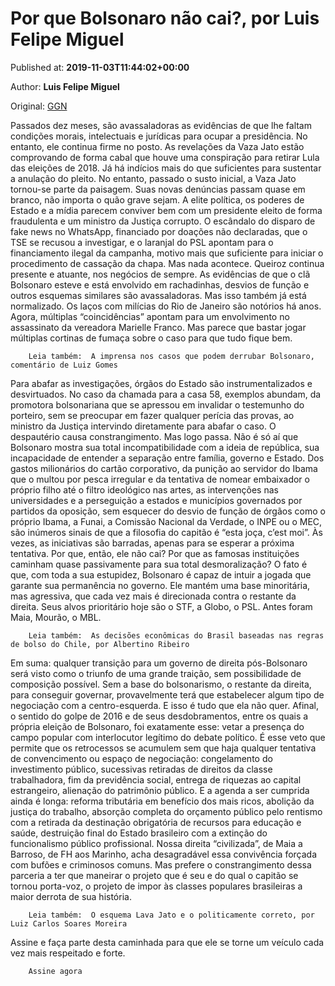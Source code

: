 
# Por que Bolsonaro não cai?, por Luis Felipe Miguel

Published at: **2019-11-03T11:44:02+00:00**

Author: **Luis Felipe Miguel**

Original: [GGN](https://jornalggn.com.br/artigos/por-que-bolsonaro-nao-cai-por-luis-felipe-miguel/)

Passados dez meses, são avassaladoras as evidências de que lhe faltam condições morais, intelectuais e jurídicas para ocupar a presidência. No entanto, ele continua firme no posto.
As revelações da Vaza Jato estão comprovando de forma cabal que houve uma conspiração para retirar Lula das eleições de 2018. Já há indícios mais do que suficientes para sustentar a anulação do pleito. No entanto, passado o susto inicial, a Vaza Jato tornou-se parte da paisagem. Suas novas denúncias passam quase em branco, não importa o quão grave sejam. A elite política, os poderes de Estado e a mídia parecem conviver bem com um presidente eleito de forma fraudulenta e um ministro da Justiça corrupto.
O escândalo do disparo de fake news no WhatsApp, financiado por doações não declaradas, que o TSE se recusou a investigar, e o laranjal do PSL apontam para o financiamento ilegal da campanha, motivo mais que suficiente para iniciar o procedimento de cassação da chapa. Mas nada acontece.
Queiroz continua presente e atuante, nos negócios de sempre. As evidências de que o clã Bolsonaro esteve e está envolvido em rachadinhas, desvios de função e outros esquemas similares são avassaladoras. Mas isso também já está normalizado.
Os laços com milícias do Rio de Janeiro são notórios há anos. Agora, múltiplas “coincidências” apontam para um envolvimento no assassinato da vereadora Marielle Franco. Mas parece que bastar jogar múltiplas cortinas de fumaça sobre o caso para que tudo fique bem.

        Leia também:  A imprensa nos casos que podem derrubar Bolsonaro, comentário de Luiz Gomes
      
Para abafar as investigações, órgãos do Estado são instrumentalizados e desvirtuados. No caso da chamada para a casa 58, exemplos abundam, da promotora bolsonariana que se apressou em invalidar o testemunho do porteiro, sem se preocupar em fazer qualquer perícia das provas, ao ministro da Justiça intervindo diretamente para abafar o caso. O despautério causa constrangimento. Mas logo passa.
Não é só aí que Bolsonaro mostra sua total incompatibilidade com a ideia de república, sua incapacidade de entender a separação entre família, governo e Estado. Dos gastos milionários do cartão corporativo, da punição ao servidor do Ibama que o multou por pesca irregular e da tentativa de nomear embaixador o próprio filho até o filtro ideológico nas artes, as intervenções nas universidades e a perseguição a estados e municípios governados por partidos da oposição, sem esquecer do desvio de função de órgãos como o próprio Ibama, a Funai, a Comissão Nacional da Verdade, o INPE ou o MEC, são inúmeros sinais de que a filosofia do capitão é “esta joça, c’est moi”. Às vezes, as iniciativas são barradas, apenas para se esperar a próxima tentativa.
Por que, então, ele não cai? Por que as famosas instituições caminham quase passivamente para sua total desmoralização?
O fato é que, com toda a sua estupidez, Bolsonaro é capaz de intuir a jogada que garante sua permanência no governo. Ele mantém uma base minoritária, mas agressiva, que cada vez mais é direcionada contra o restante da direita. Seus alvos prioritário hoje são o STF, a Globo, o PSL. Antes foram Maia, Mourão, o MBL.

        Leia também:  As decisões econômicas do Brasil baseadas nas regras de bolso do Chile, por Albertino Ribeiro
      
Em suma: qualquer transição para um governo de direita pós-Bolsonaro será visto como o triunfo de uma grande traição, sem possibilidade de composição possível.
Sem a base do bolsonarismo, o restante da direita, para conseguir governar, provavelmente terá que estabelecer algum tipo de negociação com a centro-esquerda. E isso é tudo que ela não quer.
Afinal, o sentido do golpe de 2016 e de seus desdobramentos, entre os quais a própria eleição de Bolsonaro, foi exatamente esse: vetar a presença do campo popular com interlocutor legítimo do debate político.
É esse veto que permite que os retrocessos se acumulem sem que haja qualquer tentativa de convencimento ou espaço de negociação: congelamento do investimento público, sucessivas retiradas de direitos da classe trabalhadora, fim da previdência social, entrega de riquezas ao capital estrangeiro, alienação do patrimônio público.
E a agenda a ser cumprida ainda é longa: reforma tributária em benefício dos mais ricos, abolição da justiça do trabalho, absorção completa do orçamento público pelo rentismo com a retirada da destinação obrigatória de recursos para educação e saúde, destruição final do Estado brasileiro com a extinção do funcionalismo público profissional.
Nossa direita “civilizada”, de Maia a Barroso, de FH aos Marinho, acha desagradável essa convivência forçada com bufões e criminosos comuns. Mas prefere o constrangimento dessa parceria a ter que maneirar o projeto que é seu e do qual o capitão se tornou porta-voz, o projeto de impor às classes populares brasileiras a maior derrota de sua história.

        Leia também:  O esquema Lava Jato e o politicamente correto, por Luiz Carlos Soares Moreira
      
Assine e faça parte desta caminhada para que ele se torne um veículo cada vez mais respeitado e forte.

        Assine agora
      
